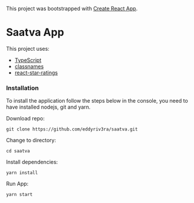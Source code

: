 This project was bootstrapped with [Create React App](https://github.com/facebook/create-react-app).

# Saatva App

This project uses:

- [TypeScript](https://www.typescriptlang.org/)
- [classnames](https://www.npmjs.com/package/classnames)
- [react-star-ratings](https://www.npmjs.com/package/react-star-ratings)

### Installation

To install the application follow the steps below in the console, you need to have installed nodejs, git and yarn.

Download repo:

```
git clone https://github.com/eddyriv3ra/saatva.git
```

Change to directory:

```
cd saatva
```

Install dependencies:

```
yarn install

```

Run App:

```
yarn start

```
